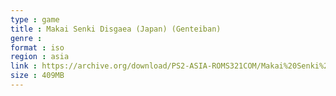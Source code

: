 ```yaml
---
type : game
title : Makai Senki Disgaea (Japan) (Genteiban)
genre : 
format : iso
region : asia
link : https://archive.org/download/PS2-ASIA-ROMS321COM/Makai%20Senki%20Disgaea%20%28Japan%29%20%28Genteiban%29.7z
size : 409MB
---
```

